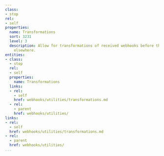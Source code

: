 ```yaml
---
class:
- stop
rel:
- self
properties:
  name: Transformations
  sort: 3231
  level: 3
  description: Allow for transformations of received webhooks before they are sent
    elsewhere.
entities:
- class:
  - stop
  rel:
  - self
  properties:
    name: Transformations
  links:
  - rel:
    - self
    href: webhooks/utilities/transformations.md
  - rel:
    - parent
    href: webhooks/utilities/
links:
- rel:
  - self
  href: webhooks/utilities/transformations.md
- rel:
  - parent
  href: webhooks/utilities/
...
```

